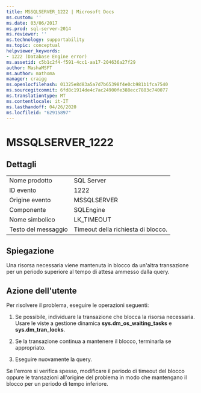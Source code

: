 ```yaml
---
title: MSSQLSERVER_1222 | Microsoft Docs
ms.custom: ''
ms.date: 03/06/2017
ms.prod: sql-server-2014
ms.reviewer: ''
ms.technology: supportability
ms.topic: conceptual
helpviewer_keywords:
- 1222 (Database Engine error)
ms.assetid: c5b1c2f4-f591-4cc1-aa17-204636a27f29
author: MashaMSFT
ms.author: mathoma
manager: craigg
ms.openlocfilehash: 01325e8d83a5a7d7b65398f4e0cb981b1fca7540
ms.sourcegitcommit: 6fd8c1914de4c7ac24900fe388ecc7883c740077
ms.translationtype: MT
ms.contentlocale: it-IT
ms.lasthandoff: 04/26/2020
ms.locfileid: "62915897"
---
```

# <a name="mssqlserver_1222"></a>MSSQLSERVER_1222
    
## <a name="details"></a>Dettagli  
  
|||  
|-|-|  
|Nome prodotto|SQL Server|  
|ID evento|1222|  
|Origine evento|MSSQLSERVER|  
|Componente|SQLEngine|  
|Nome simbolico|LK_TIMEOUT|  
|Testo del messaggio|Timeout della richiesta di blocco.|  
  
## <a name="explanation"></a>Spiegazione  
 Una risorsa necessaria viene mantenuta in blocco da un'altra transazione per un periodo superiore al tempo di attesa ammesso dalla query.  
  
## <a name="user-action"></a>Azione dell'utente  
 Per risolvere il problema, eseguire le operazioni seguenti:  
  
1.  Se possibile, individuare la transazione che blocca la risorsa necessaria. Usare le viste a gestione dinamica **sys.dm_os_waiting_tasks** e **sys.dm_tran_locks**.  
  
2.  Se la transazione continua a mantenere il blocco, terminarla se appropriato.  
  
3.  Eseguire nuovamente la query.  
  
 Se l'errore si verifica spesso, modificare il periodo di timeout del blocco oppure le transazioni all'origine del problema in modo che mantengano il blocco per un periodo di tempo inferiore.  
  
  
